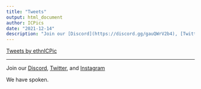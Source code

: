 ```yaml
---
title: "Tweets"
output: html_document
author: ICPics
date: "2021-12-14"
description: "Join our [Discord](https://discord.gg/gauQWrV2b4), [Twitter](https://twitter.com/ethnICPic), and [Instagram](https://www.instagram.com/ethnicpictures/)"
---
```


<div class=“twitter”>
<a class="twitter-timeline" data-width="600" data-theme="dark" href="https://twitter.com/ethnICPic?ref_src=twsrc%5Etfw">Tweets by ethnICPic</a> <script async src="https://platform.twitter.com/widgets.js" charset="utf-8"></script>
</div>

---

Join our [Discord](https://discord.gg/gauQWrV2b4), [Twitter](https://twitter.com/ethnICPic), and [Instagram](https://www.instagram.com/ethnicpictures/) 

We have spoken.
